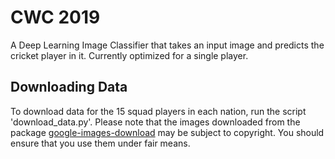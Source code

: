 # CWC 2019

A Deep Learning Image Classifier that takes an input image and predicts the cricket player in it. Currently optimized for a single player.

## Downloading Data

To download data for the 15 squad players in each nation, run the script 'download_data.py'. Please note that the images downloaded from the package [google-images-download](https://github.com/hardikvasa/google-images-download) may be subject to copyright. You should ensure that you use them under fair means.
